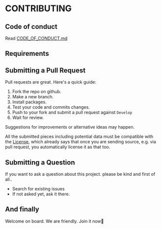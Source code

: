 # CONTRIBUTING

## Code of conduct
Read [CODE_OF_CONDUCT.md](/CODE_OF_CONDUCT.md)  

## Requirements

## Submitting a Pull Request
Pull requests are great. Here's a quick guide:

1. Fork the repo on github.  
2. Make a new branch.  
3. Install packages.  
4. Test your code and commits changes.
5. Push to your fork and submit a pull request against `Develop`  
6. Wait for review.  

Suggestions for improvements or alternative ideas may happen.  

All the submitted pieces including potential data must be compatible with the [License](/LICENSE), which already says that once you are sending source, e.g. via pull request, you automatically license it as that too.  

## Submitting a Question

If you want to ask a question about this project. please be kind and first of all..

* Search for existing issues  
* If not asked yet, ask it there.  

## And finally
Welcome on board. We are friendly. Join it now👀